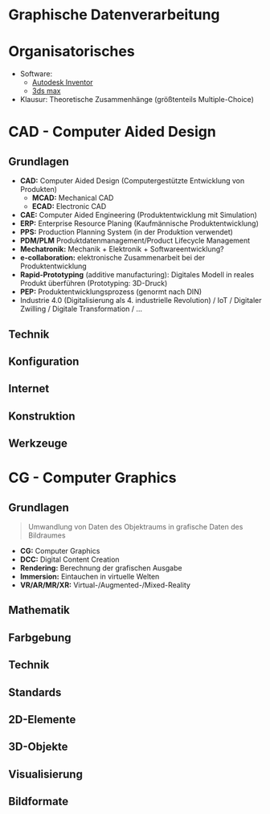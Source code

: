 <!----------
title: "Graphische Datenverarbeitung"
date: "Semester 5"
keywords: [Graphische Datenverarbeitung, GDV, CAD, CAE, CG, DHGE, Semester 5]
---------->

Graphische Datenverarbeitung
============================

<!-- md2apkg ignore-card -->

<!-- START doctoc generated TOC please keep comment here to allow auto update -->
<!-- DON'T EDIT THIS SECTION, INSTEAD RE-RUN doctoc TO UPDATE -->



<!-- END doctoc generated TOC please keep comment here to allow auto update -->

<!--newpage-->

# Organisatorisches

<!-- md2apkg ignore-card -->

- Software:
  - [Autodesk Inventor](https://www.autodesk.de/solutions/autocad-and-inventor)
  - [3ds max](https://www.autodesk.de/products/3ds-max/overview)
- Klausur: Theoretische Zusammenhänge (größtenteils Multiple-Choice)

# CAD - Computer Aided Design

## Grundlagen

- **CAD:** Computer Aided Design (Computergestützte Entwicklung von Produkten)
  - **MCAD:** Mechanical CAD
  - **ECAD:** Electronic CAD
- **CAE:** Computer Aided Engineering (Produktentwicklung mit Simulation)
- **ERP:** Enterprise Resource Planing (Kaufmännische Produktentwicklung)
- **PPS:** Production Planning System (in der Produktion verwendet)
- **PDM/PLM** Produktdatenmanagement/Product Lifecycle Management
- **Mechatronik:** Mechanik + Elektronik + Softwareentwicklung?
- **e-collaboration:** elektronische Zusammenarbeit bei der Produktentwicklung
- **Rapid-Prototyping** (additive manufacturing): Digitales Modell in reales Produkt überführen (Prototyping: 3D-Druck)
- **PEP:** Produktentwicklungsprozess (genormt nach DIN)
- Industrie 4.0 (Digitalisierung als 4. industrielle Revolution) / IoT / Digitaler Zwilling / Digitale Transformation / ...

<!-- ziemlich viele einfache Begriffe, aber wir haben sehr viel Zeit damit verbracht (in BAckstage soll ein Glossar landen) -->

## Technik

## Konfiguration

## Internet

## Konstruktion

## Werkzeuge

# CG - Computer Graphics

## Grundlagen

> Umwandlung von Daten des Objektraums in grafische Daten des Bildraumes

- **CG:** Computer Graphics
- **DCC:** Digital Content Creation
- **Rendering:** Berechnung der grafischen Ausgabe
- **Immersion:** Eintauchen in virtuelle Welten
- **VR/AR/MR/XR:** Virtual-/Augmented-/Mixed-Reality

## Mathematik

## Farbgebung

## Technik

## Standards

## 2D-Elemente

## 3D-Objekte

## Visualisierung

## Bildformate